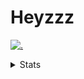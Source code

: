 # Heyzzz  

[![.](https://skillicons.dev/icons?i=js,java)](https://skillicons.dev)  

<details>
<summary>Stats</summary
<!--START_SECTION:waka-->

```txt
TypeScript   7 hrs 28 mins   ████████████████████▓░░░░   83.21 %
JSON         32 mins         █▓░░░░░░░░░░░░░░░░░░░░░░░   06.11 %
JavaScript   31 mins         █▒░░░░░░░░░░░░░░░░░░░░░░░   05.84 %
Other        12 mins         ▓░░░░░░░░░░░░░░░░░░░░░░░░   02.31 %
CSS          11 mins         ▓░░░░░░░░░░░░░░░░░░░░░░░░   02.05 %
```

<!--END_SECTION:waka-->
</details>
